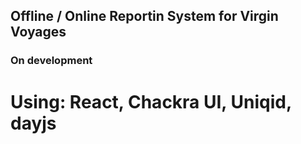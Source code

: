 ## Offline / Online Reportin System for Virgin Voyages

### On development

# Using: React, Chackra UI, Uniqid, dayjs

